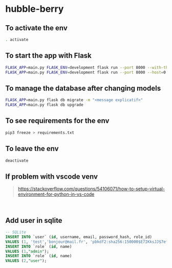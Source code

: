 # hubble-berry


## To activate the env

```sh
. activate
```
## To start the app with Flask

```sh
FLASK_APP=main.py FLASK_ENV=development flask run --port 8000 --with-threads <br>
FLASK_APP=main.py FLASK_ENV=development flask run --port 8000 --host=0.0.0.0 --with-threads
```

## To manage the database after changing models

```sh
FLASK_APP=main.py flask db migrate -m "<message explicatif>"
FLASK_APP=main.py flask db upgrade
```


## To see requirements for the env

```sh
pip3 freeze > requirements.txt
```

## To leave the env

```sh
deactivate
```

## If problem with vscode venv

> https://stackoverflow.com/questions/54106071/how-to-setup-virtual-environment-for-python-in-vs-code

<br>

## Add user in sqlite

```sql
-- SQLite
INSERT INTO `user` (id, username, email, password_hash, role_id)
VALUES (1, 'test','bonjour@mail.fr', 'pbkdf2:sha256:150000$E7IKksJJ$7efee81204352ecfe031ae666716a9475cfd0a550658097e8181f388e6050e54', 1);
INSERT INTO `role` (id, name)
VALUES (1,"admin");
INSERT INTO `role` (id, name)
VALUES (2,"user");
```
